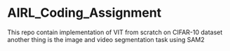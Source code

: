 # AIRL_Coding_Assignment
This repo contain implementation of VIT from scratch on CIFAR-10 dataset another thing is the image and video segmentation task using SAM2
